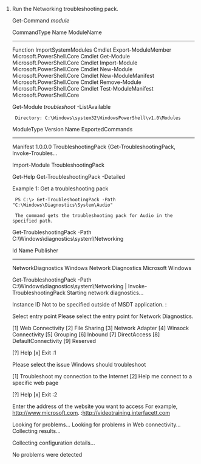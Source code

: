 1. Run the Networking troubleshooting pack.

    Get-Command *module*

    CommandType     Name                                               ModuleName
    -----------     ----                                               ----------
    Function        ImportSystemModules
    Cmdlet          Export-ModuleMember                                Microsoft.PowerShell.Core
    Cmdlet          Get-Module                                         Microsoft.PowerShell.Core
    Cmdlet          Import-Module                                      Microsoft.PowerShell.Core
    Cmdlet          New-Module                                         Microsoft.PowerShell.Core
    Cmdlet          New-ModuleManifest                                 Microsoft.PowerShell.Core
    Cmdlet          Remove-Module                                      Microsoft.PowerShell.Core
    Cmdlet          Test-ModuleManifest                                Microsoft.PowerShell.Core


    Get-Module *troubleshoot* -ListAvailable


        Directory: C:\Windows\system32\WindowsPowerShell\v1.0\Modules


    ModuleType Version    Name                                ExportedCommands
    ---------- -------    ----                                ----------------
    Manifest   1.0.0.0    TroubleshootingPack                 {Get-TroubleshootingPack, Invoke-Troubles...


    Import-Module TroubleshootingPack


    Get-Help Get-TroubleshootingPack -Detailed

    Example 1: Get a troubleshooting pack

        PS C:\> Get-TroubleshootingPack -Path "C:\Windows\Diagnostics\System\Audio"

        The command gets the troubleshooting pack for Audio in the specified path.




    Get-TroubleshootingPack -Path C:\Windows\diagnostics\system\Networking

    Id                        Name                                     Publisher
    --                        ----                                     ---------
    NetworkDiagnostics        Windows Network Diagnostics              Microsoft Windows


    Get-TroubleshootingPack -Path C:\Windows\diagnostics\system\Networking | Invoke-TroubleshootingPack
    Starting network diagnostics...

    Instance ID
    Not to be specified outside of MSDT application.
    :


    Select entry point
    Please select the entry point for Network Diagnostics.

    [1] Web Connectivity
    [2] File Sharing
    [3] Network Adapter
    [4] Winsock Connectivity
    [5] Grouping
    [6] Inbound
    [7] DirectAccess
    [8] DefaultConnectivity
    [9] Reserved

    [?] Help
    [x] Exit
    :1


    Please select the issue Windows should troubleshoot

    [1] Troubleshoot my connection to the Internet
    [2] Help me connect to a specific web page

    [?] Help
    [x] Exit
    :2

    Enter the address of the website you want to access
    For example, http://www.microsoft.com.
    :http://videotraining.interfacett.com

    Looking for problems...
    Looking for problems in Web connectivity...
    Collecting results...

    Collecting configuration details...


    No problems were detected
